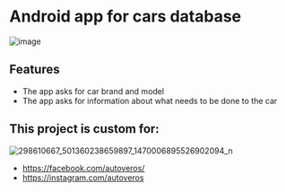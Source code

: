 
# Android app for cars database
![image](https://user-images.githubusercontent.com/115580585/207412457-64ca8dbd-2441-44e3-bfc3-3b7f94552f24.png)
## Features

 - The app asks for car brand and model
 - The app asks for information about what needs to be done to the car

## This project is custom for:
![298610667_501360238659897_1470006895526902094_n](https://user-images.githubusercontent.com/115580585/207262910-21ac968a-af4f-4012-a019-0984603f643f.jpg)

 - https://facebook.com/autoveros/
 - https://instagram.com/autoveros
